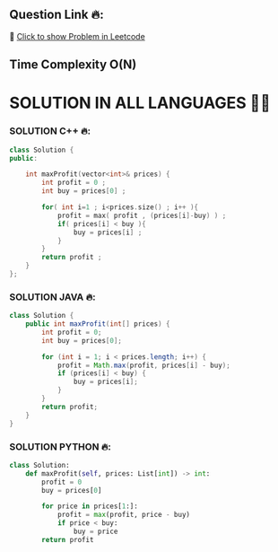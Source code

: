 
## Question Link 🔥: 
🔗 [Click to show Problem in Leetcode](https://leetcode.com/problems/best-time-to-buy-and-sell-stock/description/?envType=study-plan-v2&envId=top-interview-150)

## Time Complexity O(N) 

# SOLUTION IN ALL LANGUAGES 👍🏻

### SOLUTION C++ 🔥:
```cpp
class Solution {
public:

    int maxProfit(vector<int>& prices) {
        int profit = 0 ; 
        int buy = prices[0] ;

        for( int i=1 ; i<prices.size() ; i++ ){
            profit = max( profit , (prices[i]-buy) ) ;
            if( prices[i] < buy ){
                buy = prices[i] ;
            }
        }
        return profit ; 
    }
};
```

### SOLUTION JAVA 🔥:
```java
class Solution {
    public int maxProfit(int[] prices) {
        int profit = 0;
        int buy = prices[0];

        for (int i = 1; i < prices.length; i++) {
            profit = Math.max(profit, prices[i] - buy);
            if (prices[i] < buy) {
                buy = prices[i];
            }
        }
        return profit;
    }
}
```

### SOLUTION PYTHON 🔥:
```python
class Solution:
    def maxProfit(self, prices: List[int]) -> int:
        profit = 0
        buy = prices[0]

        for price in prices[1:]:
            profit = max(profit, price - buy)
            if price < buy:
                buy = price
        return profit
```
